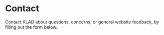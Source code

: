 # Contact

Contact KLAD about questions, concerns, or general website feedback, by filling out the form below.
